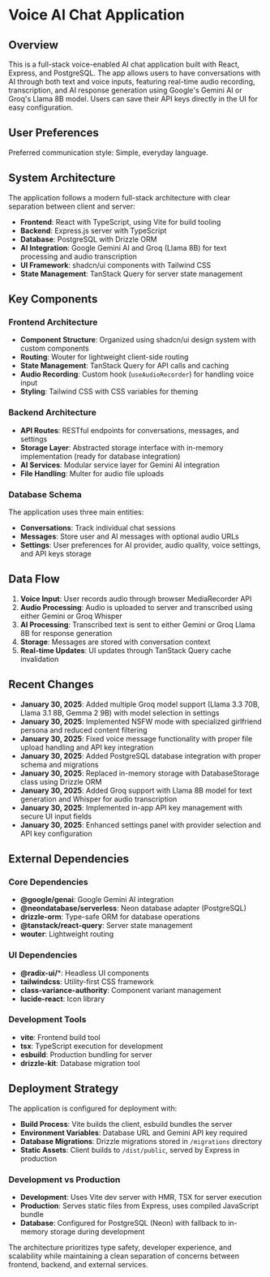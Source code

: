 # Voice AI Chat Application

## Overview

This is a full-stack voice-enabled AI chat application built with React, Express, and PostgreSQL. The app allows users to have conversations with AI through both text and voice inputs, featuring real-time audio recording, transcription, and AI response generation using Google's Gemini AI or Groq's Llama 8B model. Users can save their API keys directly in the UI for easy configuration.

## User Preferences

Preferred communication style: Simple, everyday language.

## System Architecture

The application follows a modern full-stack architecture with clear separation between client and server:

- **Frontend**: React with TypeScript, using Vite for build tooling
- **Backend**: Express.js server with TypeScript
- **Database**: PostgreSQL with Drizzle ORM
- **AI Integration**: Google Gemini AI and Groq (Llama 8B) for text processing and audio transcription
- **UI Framework**: shadcn/ui components with Tailwind CSS
- **State Management**: TanStack Query for server state management

## Key Components

### Frontend Architecture
- **Component Structure**: Organized using shadcn/ui design system with custom components
- **Routing**: Wouter for lightweight client-side routing
- **State Management**: TanStack Query for API calls and caching
- **Audio Recording**: Custom hook (`useAudioRecorder`) for handling voice input
- **Styling**: Tailwind CSS with CSS variables for theming

### Backend Architecture
- **API Routes**: RESTful endpoints for conversations, messages, and settings
- **Storage Layer**: Abstracted storage interface with in-memory implementation (ready for database integration)
- **AI Services**: Modular service layer for Gemini AI integration
- **File Handling**: Multer for audio file uploads

### Database Schema
The application uses three main entities:
- **Conversations**: Track individual chat sessions
- **Messages**: Store user and AI messages with optional audio URLs
- **Settings**: User preferences for AI provider, audio quality, voice settings, and API keys storage

## Data Flow

1. **Voice Input**: User records audio through browser MediaRecorder API
2. **Audio Processing**: Audio is uploaded to server and transcribed using either Gemini or Groq Whisper
3. **AI Processing**: Transcribed text is sent to either Gemini or Groq Llama 8B for response generation
4. **Storage**: Messages are stored with conversation context
5. **Real-time Updates**: UI updates through TanStack Query cache invalidation

## Recent Changes

- **January 30, 2025**: Added multiple Groq model support (Llama 3.3 70B, Llama 3.1 8B, Gemma 2 9B) with model selection in settings
- **January 30, 2025**: Implemented NSFW mode with specialized girlfriend persona and reduced content filtering
- **January 30, 2025**: Fixed voice message functionality with proper file upload handling and API key integration
- **January 30, 2025**: Added PostgreSQL database integration with proper schema and migrations
- **January 30, 2025**: Replaced in-memory storage with DatabaseStorage class using Drizzle ORM
- **January 30, 2025**: Added Groq support with Llama 8B model for text generation and Whisper for audio transcription
- **January 30, 2025**: Implemented in-app API key management with secure UI input fields
- **January 30, 2025**: Enhanced settings panel with provider selection and API key configuration

## External Dependencies

### Core Dependencies
- **@google/genai**: Google Gemini AI integration
- **@neondatabase/serverless**: Neon database adapter (PostgreSQL)
- **drizzle-orm**: Type-safe ORM for database operations
- **@tanstack/react-query**: Server state management
- **wouter**: Lightweight routing

### UI Dependencies
- **@radix-ui/***: Headless UI components
- **tailwindcss**: Utility-first CSS framework
- **class-variance-authority**: Component variant management
- **lucide-react**: Icon library

### Development Tools
- **vite**: Frontend build tool
- **tsx**: TypeScript execution for development
- **esbuild**: Production bundling for server
- **drizzle-kit**: Database migration tool

## Deployment Strategy

The application is configured for deployment with:
- **Build Process**: Vite builds the client, esbuild bundles the server
- **Environment Variables**: Database URL and Gemini API key required
- **Database Migrations**: Drizzle migrations stored in `/migrations` directory
- **Static Assets**: Client builds to `/dist/public`, served by Express in production

### Development vs Production
- **Development**: Uses Vite dev server with HMR, TSX for server execution
- **Production**: Serves static files from Express, uses compiled JavaScript bundle
- **Database**: Configured for PostgreSQL (Neon) with fallback to in-memory storage during development

The architecture prioritizes type safety, developer experience, and scalability while maintaining a clean separation of concerns between frontend, backend, and external services.